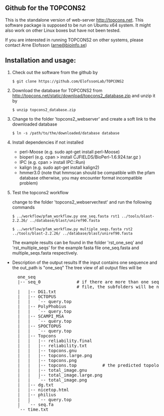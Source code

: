 ## Github for the TOPCONS2

This is the standalone version of web-server http://topcons.net.
This software package is supposed to be run on Ubuntu x64 system.
It might also work on other Linux boxes but have not been tested.

If you are interested in running TOPCONS2 on other systems, please contact
Arne Elofsson (arne@bioinfo.se)

## Installation and usage:

1. Check out the software from the github by

    `$ git clone https://github.com/ElofssonLab/TOPCONS2`

2. Download the database for TOPCONS2 from
    http://topcons.net/static/download/topcons2_database.zip
   and unzip it by 

    `$ unzip topcons2_database.zip`

3. Change to the folder 'topcons2_webserver' and create a soft link to the
   downloaded database

    `$ ln -s /path/to/the/downloaded/database database`

4. Install dependencies if not installed

    *    perl-Moose (e.g. sudo apt-get install perl-Moose)
    *    bioperl    (e.g. cpan > install  CJFIELDS/BioPerl-1.6.924.tar.gz )
    *    IPC        (e.g. cpan > install IPC::Run)
    *    kalign     (e.g. sudo apt-get install kalign2)
    *    hmmer3.0   (note that hmmscan should be compatible with the pfam database
                     otherwise, you may encounter format incompatible problem)

5. Test the topcons2 workflow

   change to the folder 'topcons2_webserver/test'
   and run the following commands 

    `$ ../workflow/pfam_workflow.py one_seq.fasta rst1 ../tools/blast-2.2.26/ ../database/blast/uniref90.fasta`

    `$ ../workflow/pfam_workflow.py multiple_seqs.fasta rst2 ../tools/blast-2.2.26/ ../database/blast/uniref90.fasta`

   The example results can be found in the folder 'rst_one_seq' and
   'rst_multiple_seqs' for the example fasta file one_seq.fasta and
   multiple_seqs.fasta respectively.

* Description of the output results
    If the input contains one sequence and the out_path is "one_seq"
    The tree view of all output files will be

    <pre>
    one_seq
    |-- seq_0              # if there are more than one sequence in the input
                           # file, the subfolders will be named as seq_1, seq_2 ...
    |   |-- DG1.txt
    |   |-- OCTOPUS
    |   |   `-- query.top
    |   |-- PolyPhobius
    |   |   `-- query.top
    |   |-- SCAMPI_MSA
    |   |   `-- query.top
    |   |-- SPOCTOPUS
    |   |   `-- query.top
    |   |-- Topcons
    |   |   |-- reliability.final
    |   |   |-- reliability.txt
    |   |   |-- topcons.gnu
    |   |   |-- topcons.large.png
    |   |   |-- topcons.png
    |   |   |-- topcons.top          # the predicted topology for TOPCONS
    |   |   |-- total_image.gnu
    |   |   |-- total_image.large.png
    |   |   `-- total_image.png
    |   |-- dg.txt
    |   |-- nicetop.html
    |   |-- philius
    |   |   `-- query.top
    |   `-- seq.fa
    `-- time.txt
    </pre>

